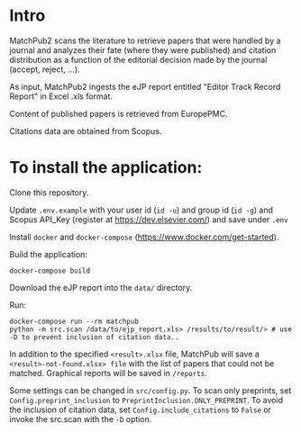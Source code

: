 # Intro

MatchPub2 scans the literature to retrieve papers that were handled by a journal and analyzes their fate (where they were published) and citation distribution as a function of the editorial decision made by the journal (accept, reject, ...).

As input, MatchPub2 ingests the eJP report entitled "Editor Track Record Report" in Excel .xls format.

Content of published papers is retrieved from EuropePMC.

Citations data are obtained from Scopus.

# To install the application:

Clone this repository.

Update `.env.example` with your user id (`id -u`) and group id (`id -g`) and Scopus API_Key (register at https://dev.elsevier.com/) and save under `.env`

Install `docker` and `docker-compose` (https://www.docker.com/get-started).

Build the application:

    docker-compose build

Download the eJP report into the `data/` directory.

Run:

    docker-compose run --rm matchpub
    python -m src.scan /data/to/ejp_report.xls> /results/to/result/> # use -D to prevent inclusion of citation data..

In addition to the specified `<result>.xlsx` file, MatchPub will save a `<result>-not-found.xlsx> file` with the list of papers that could not be matched. Graphical reports will be saved in `/reports`.

Some settings can be changed in `src/config.py`. To scan only preprints, set `Config.preprint_inclusion` to `PreprintInclusion.ONLY_PREPRINT`. 
To avoid the inclusion of citation data, set `Config.include_citations` to `False` or invoke the src.scan with the `-D` option.